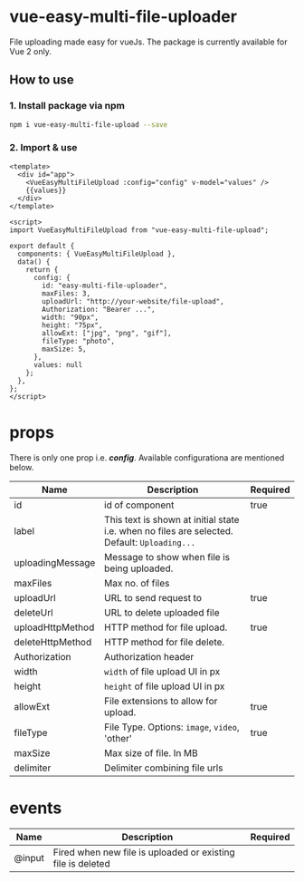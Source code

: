 # vue-easy-multi-file-uploader

File uploading made easy for vueJs. The package is currently available for Vue 2 only.

## How to use

### 1. Install package via npm
```bash 
npm i vue-easy-multi-file-upload --save
```

### 2. Import & use

```vue
<template>
  <div id="app">
    <VueEasyMultiFileUpload :config="config" v-model="values" />
    {{values}}
  </div>
</template>

<script>
import VueEasyMultiFileUpload from "vue-easy-multi-file-upload";

export default {
  components: { VueEasyMultiFileUpload },
  data() {
    return {
      config: {
        id: "easy-multi-file-uploader",
        maxFiles: 3,
        uploadUrl: "http://your-website/file-upload",
        Authorization: "Bearer ...",
        width: "90px",
        height: "75px",
        allowExt: ["jpg", "png", "gif"],
        fileType: "photo",
        maxSize: 5,
      },
      values: null
    };
  },
};
</script>
```

# props

There is only one prop i.e. ***config***. Available configurationa are mentioned below.

| Name             | Description                                                                                  | Required |
|------------------|----------------------------------------------------------------------------------------------|----------|
| id               | id of component                                                                              | true     |
| label            | This text is shown at initial state i.e. when no files are selected. Default: `Uploading...` |          |
| uploadingMessage | Message to show when file is being uploaded.                                                 |          |
| maxFiles         | Max no. of files                                                                             |          |
| uploadUrl        | URL to send request to                                                                       | true     |
| deleteUrl        | URL to delete uploaded file                                                                  |          |
| uploadHttpMethod | HTTP method for file upload.                                                                 | true     |
| deleteHttpMethod | HTTP method for file delete.                                                                 |          |
| Authorization    | Authorization header                                                                         |          |
| width            | `width` of file upload UI in px                                                              |          |
| height           | `height` of file upload UI in px                                                             |          |
| allowExt         | File extensions to allow for upload.                                                         | true     |
| fileType         | File Type. Options: `image`, `video`, 'other'                                                | true     |
| maxSize          | Max size of file. In MB                                                                      |          |
| delimiter        | Delimiter combining file urls                                                                |          |

# events

| Name             | Description                                                                                  | Required |
|------------------|----------------------------------------------------------------------------------------------|----------|
| @input           | Fired when new file is uploaded or existing file is deleted                                  |          |